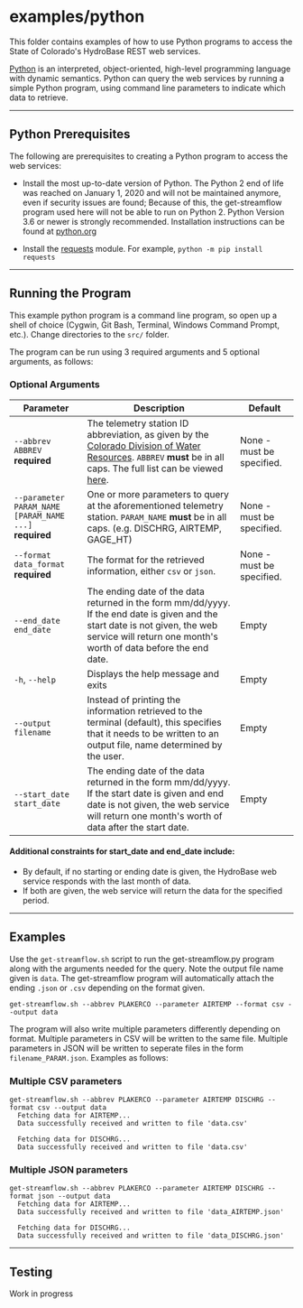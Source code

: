 # examples/python

This folder contains examples of how to use Python programs to access the State of Colorado's HydroBase REST web services.


[Python](https://www.python.org/doc/essays/blurb/) is an interpreted, object-oriented, high-level programming language with dynamic semantics. Python can query the web services by running a simple Python program, using command line parameters to indicate which data to retrieve.

----
## Python Prerequisites
The following are prerequisites to creating a Python program to access the web services:

* Install the most up-to-date version of Python. The Python 2 end of life was reached on January 1, 2020 and will not be maintained anymore, even if security issues are found; Because of this, the get-streamflow program used here will not be able to run on Python 2. Python Version 3.6 or newer is strongly recommended. Installation instructions can be found at [python.org](https://www.python.org/downloads/)

* Install the [requests](https://requests.readthedocs.io/en/master/user/install/) 
module. For example, `python -m pip install requests`

----
## Running the Program

This example python program is a command line program, so open up a shell of choice
(Cygwin, Git Bash, Terminal, Windows Command Prompt, etc.). Change directories to the 
`src/` folder.

The program can be run using 3 required arguments and 5 optional arguments, as follows:

### Optional Arguments

Parameter | Description | Default
--------- | ----------- | -------
`--abbrev ABBREV`<br>**required** | The telemetry station ID abbreviation, as given by the [Colorado Division of Water Resources](https://cdnr.us/#/division/DWR). `ABBREV` **must** be in all caps. The full list can be viewed [here](https://dwr.state.co.us/surfacewater/). | None - must be specified.
`--parameter PARAM_NAME [PARAM_NAME ...]`<br>**required** | One or more parameters to query at the aforementioned telemetry station. `PARAM_NAME` **must** be in all caps. (e.g. DISCHRG, AIRTEMP, GAGE\_HT) | None - must be specified.
`--format data_format`<br>**required** | The format for the retrieved information, either `csv` or `json`. | None - must be specified.
 `--end_date end_date` | The ending date of the data returned in the form mm/dd/yyyy. If the end date is given and the start date is not given, the web service will return one month's worth of data before the end date. | Empty
`-h`, `--help` | Displays the help message and exits | Empty
`--output filename` | Instead of printing the information retrieved to the terminal (default), this specifies that it needs to be written to an output file, name determined by the user. | Empty
`--start_date start_date` | The ending date of the data returned in the form mm/dd/yyyy. If the start date is given and end date is not given, the web service will return one month's worth of data after the start date. | Empty

#### Additional constraints for start_date and end_date include:
* By default, if no starting or ending date is given, the HydroBase web service 
responds with the last month of data.
* If both are given, the web service will return the data for the specified period.

----
## Examples

Use the `get-streamflow.sh` script to run the get-streamflow.py program along with 
the arguments needed for the query. Note the output file name given is `data`. The
get-streamflow program will automatically attach the ending `.json` or `.csv` 
depending on the format given.

    get-streamflow.sh --abbrev PLAKERCO --parameter AIRTEMP --format csv --output data

The program will also write multiple parameters differently depending on format.
Multiple parameters in CSV will be written to the same file. Multiple parameters in
JSON will be written to seperate files in the form `filename_PARAM.json`. Examples
as follows:

### Multiple CSV parameters

    get-streamflow.sh --abbrev PLAKERCO --parameter AIRTEMP DISCHRG --format csv --output data
      Fetching data for AIRTEMP...
      Data successfully received and written to file 'data.csv'

      Fetching data for DISCHRG...
      Data successfully received and written to file 'data.csv'

### Multiple JSON parameters

    get-streamflow.sh --abbrev PLAKERCO --parameter AIRTEMP DISCHRG --format json --output data
      Fetching data for AIRTEMP...
      Data successfully received and written to file 'data_AIRTEMP.json'

      Fetching data for DISCHRG...
      Data successfully received and written to file 'data_DISCHRG.json'

----
## Testing

Work in progress